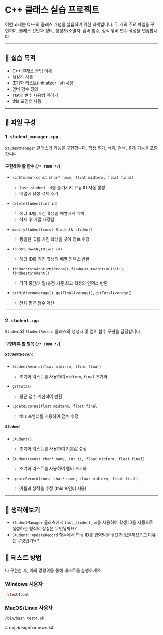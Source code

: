 # C++ 클래스 실습 프로젝트

이번 과제는 C++의 클래스 개념을 실습하기 위한 과제입니다. 두 개의 주요 파일을 구현하며, 클래스 선언과 정의, 생성자/소멸자, 멤버 함수, 정적 멤버 변수 작성을 연습합니다.

---

## 🎯 실습 목적

- C++ 클래스 문법 이해
- 생성자 사용
- 초기화 리스트(initializer list) 사용
- 멤버 함수 정의
- static 변수 사용법 익히기
- this 포인터 사용

---

## 📁 파일 구성

### 1. `student_manager.cpp`

`StudentManager` 클래스의 기능을 구현합니다. 학생 추가, 삭제, 검색, 통계 기능을 포함합니다.

#### 구현해야 할 함수 (`/* TODO */`)

- `addStudent(const char* name, float midterm, float final)`
  - `last_student_id`를 증가시켜 고유 ID 자동 생성
  - 배열에 학생 객체 추가

- `deleteStudent(int id)`
  - 해당 ID를 가진 학생을 배열에서 삭제
  - 삭제 후 배열 재정렬

- `modifyStudent(const Student& student)`
  - 동일한 ID를 가진 학생을 찾아 정보 수정

- `findStudentByID(int id)`
  - 해당 ID를 가진 학생의 배열 인덱스 반환

- `findBestStudentInMidterm()`, `findBestStudentInFinal()`, `findBestStudent()`
  - 각각 중간/기말/총점 기준 최고 학생의 인덱스 반환

- `getMidtermAverage()`, `getFinalAverage()`, `getTotalAverage()`
  - 전체 평균 점수 계산

---

### 2. `student.cpp`

`Student`와 `StudentRecord` 클래스의 생성자 및 멤버 함수 구현을 담당합니다.

#### 구현해야 할 항목 (`/* TODO */`)

##### `StudentRecord`

- `StudentRecord(float midterm, float final)`
  - 초기화 리스트를 사용하여 `midterm`, `final` 초기화

- `getTotal()`
  - 평균 점수 계산하여 반환

- `updateScores(float midterm, float final)`
  - this 포인터를 사용하여 점수 수정

##### `Student`

- `Student()`
  - 초기화 리스트를 사용하여 기본값 설정

- `Student(const char* name, int id, float midterm, float final)`
  - 초기화 리스트를 사용하여 멤버 초기화

- `updateRecord(const char* name, float midterm, float final)`
  - 이름과 성적을 수정 (this 포인터 사용)

---

## 🧠 생각해보기
- `StudentManager` 클래스에서 `last_student_id`를 사용하여 학생 ID를 자동으로 생성하는 방식의 장점은 무엇일까요?
- `Student::updateRecord` 함수에서 학생 ID를 입력받을 필요가 있을까요? 그 이유는 무엇인가요? 


## 🧪 테스트 방법
다 구현한 후, 아래 명령어를 통해 테스트를 실행하세요:

### Windows 사용자
```bash
.\test4.bat
```

### MacOS/Linux 사용자
```bash
/bin/bash test4.sh
```

#   o o p _ d e s i g n _ h o m e w o r k 4  
 